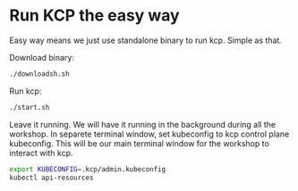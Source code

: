 # Run KCP the easy way

Easy way means we just use standalone binary to run kcp. Simple as that.

Download binary:

```bash
./downloadsh.sh
```

Run kcp:

```bash
./start.sh
```

Leave it running. We will have it running in the background during all the workshop.
In separete terminal window, set kubeconfig to kcp control plane kubeconfig.
This will be our main terminal window for the workshop to interact with kcp.

```bash
export KUBECONFIG=.kcp/admin.kubeconfig
kubectl api-resources
```

